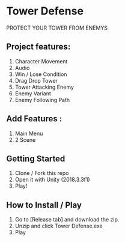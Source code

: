 # Tower Defense
PROTECT YOUR TOWER FROM ENEMYS

## Project features:
1. Character Movement
2. Audio
3. Win / Lose Condition
4. Drag Drop Tower
5. Tower Attacking Enemy
6. Enemy Variant
7. Enemy Following Path

## Add Features :
1. Main Menu
2. 2 Scene 

## Getting Started
1. Clone / Fork this repo
2. Open it with Unity (2018.3.3f1)
3. Play!

## How to Install / Play
1. Go to [Release tab] and download the zip.
2. Unzip and click Tower Defense.exe
3. Play